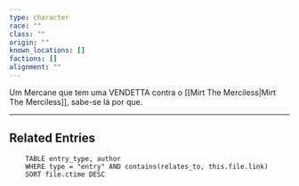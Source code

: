 ```yaml
---
type: character
race: ""
class: ""
origin: ""
known_locations: []
factions: []
alignment: ""
---
```

Um Mercane que tem uma VENDETTA contra o [[Mirt The Merciless|Mirt The Merciless]], sabe-se lá por que. 

---

<!-- DYNAMIC:related-entries -->

## Related Entries

```dataview
    TABLE entry_type, author
    WHERE type = "entry" AND contains(relates_to, this.file.link)
    SORT file.ctime DESC
```

<!-- /DYNAMIC -->